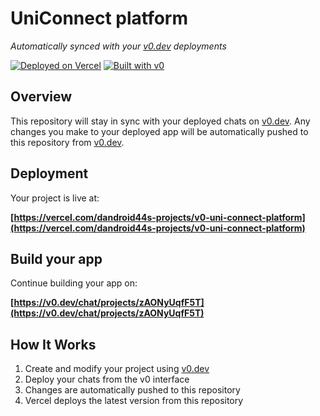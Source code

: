 # UniConnect platform

*Automatically synced with your [v0.dev](https://v0.dev) deployments*

[![Deployed on Vercel](https://img.shields.io/badge/Deployed%20on-Vercel-black?style=for-the-badge&logo=vercel)](https://vercel.com/dandroid44s-projects/v0-uni-connect-platform)
[![Built with v0](https://img.shields.io/badge/Built%20with-v0.dev-black?style=for-the-badge)](https://v0.dev/chat/projects/zAONyUqfF5T)

## Overview

This repository will stay in sync with your deployed chats on [v0.dev](https://v0.dev).
Any changes you make to your deployed app will be automatically pushed to this repository from [v0.dev](https://v0.dev).

## Deployment

Your project is live at:

**[https://vercel.com/dandroid44s-projects/v0-uni-connect-platform](https://vercel.com/dandroid44s-projects/v0-uni-connect-platform)**

## Build your app

Continue building your app on:

**[https://v0.dev/chat/projects/zAONyUqfF5T](https://v0.dev/chat/projects/zAONyUqfF5T)**

## How It Works

1. Create and modify your project using [v0.dev](https://v0.dev)
2. Deploy your chats from the v0 interface
3. Changes are automatically pushed to this repository
4. Vercel deploys the latest version from this repository
